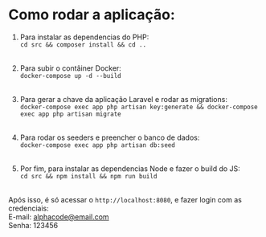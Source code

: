 <h1>Como rodar a aplicação:</h1>

1. Para instalar as dependencias do PHP:<br>
		`cd src && composer install && cd ..`<br><br>

2. Para subir o contâiner Docker:<br>
		`docker-compose up -d --build`<br><br>
3. Para gerar a chave da aplicação Laravel e rodar as migrations:<br>
		`docker-compose exec app php artisan key:generate && docker-compose exec app php artisan migrate`<br><br>
4. Para rodar os seeders e preencher o banco de dados:<br>
		`docker-compose exec app php artisan db:seed`<br><br>

5. Por fim, para instalar as dependencias Node e fazer o build do JS:<br>
		`cd src && npm install && npm run build`<br><br>
  
Após isso, é só acessar o `http://localhost:8080`, e fazer login com as credenciais:<br>
	E-mail: alphacode@email.com<br>
	Senha: 123456
